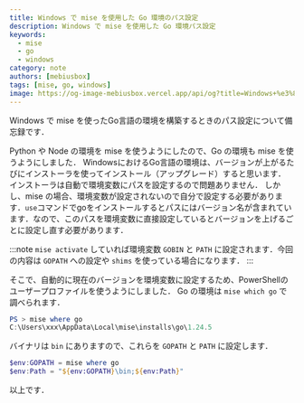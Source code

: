 ```yaml
---
title: Windows で mise を使用した Go 環境のパス設定
description: Windows で mise を使用した Go 環境パス設定
keywords:
  - mise
  - go
  - windows
category: note
authors: [mebiusbox]
tags: [mise, go, windows]
image: https://og-image-mebiusbox.vercel.app/api/og?title=Windows+%e3%81%a7+mise+%e3%82%92%e4%bd%bf%e7%94%a8%e3%81%97%e3%81%9f+Go+%e7%92%b0%e5%a2%83%e3%81%ae%e3%83%91%e3%82%b9%e8%a8%ad%e5%ae%9a&subtitle=Windows+%e3%81%a7+mise+%e3%82%92%e4%bd%bf%e7%94%a8%e3%81%97%e3%81%9f+Go+%e7%92%b0%e5%a2%83%e3%83%91%e3%82%b9%e8%a8%ad%e5%ae%9a&date=2025%2F08%2F09&tags=mise,go,windows
---
```


Windows で mise を使ったGo言語の環境を構築するときのパス設定について備忘録です．

<!-- truncate -->

Python や Node の環境を mise を使うようにしたので、Go の環境も mise を使うようにしました．
WindowsにおけるGo言語の環境は、バージョンが上がるたびにインストーラを使ってインストール（アップグレード）すると思います．
インストーラは自動で環境変数にパスを設定するので問題ありません．
しかし、mise の場合、環境変数が設定されないので自分で設定する必要があります．`use`コマンドでgoをインストールするとパスにはバージョン名が含まれています．なので、このパスを環境変数に直接設定しているとバージョンを上げるごとに設定し直す必要があります．

:::note
`mise activate` していれば環境変数 `GOBIN` と `PATH` に設定されます．今回の内容は `GOPATH` への設定や `shims` を使っている場合になります．
:::

そこで、自動的に現在のバージョンを環境変数に設定するため、PowerShellのユーザープロファイルを使うようにしました．
Go の環境は `mise which go` で調べられます．

```powershell
PS > mise where go
C:\Users\xxx\AppData\Local\mise\installs\go\1.24.5
```

バイナリは `bin` にありますので、これらを `GOPATH` と `PATH` に設定します．

```powershell
$env:GOPATH = mise where go
$env:Path = "${env:GOPATH}\bin;${env:Path}"
```

以上です．
